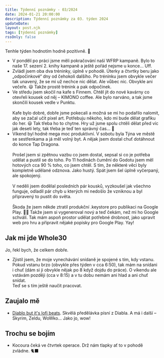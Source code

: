 ```yaml
---
title: Týdenní poznámky - 03/2024
date: 2024-01-21 20:00:00
description: Týdenní poznámky za 03. týden 2024
updateDate:
layout: post.njk
tags: [týdenní poznámky]
rssOnly: false
---
```

Tenhle týden hodnotím hodně pozitivně. 🙂

- V pondělí po práci jsme měli pokračování naší WFRP kampaně. Bylo to naše 17. sezení 2. knihy kampaně a ještě pořád nejsme u konce… Uff. 
- Zvládl jsem oba dva tréninky, úplně v pohodě. Úterky a čtvrtky beru jako „odpočinkové“ dny od čehokoli dalšího. Po tréninku jsem obvykle večer tak unavený, že se mi už nechce nic dělat. Ale vůbec nic. Obvykle ani večeře. 😃 Takže prostě trénink a pak odpočinek. 
- Ve středu jsem skočil na kafe s Finnem. Chtěl jít do nové kavárny co otevřeli kousek od něj – KIMONO coffee. Ale bylo narváno, a tak jsme skončili kousek vedle v Punktu.<br><br>
Kafe bylo dobré, dobře jsme pokecali a možná se mi ho podařilo nalomit, aby se začal učit pixel art. Potřebuju někoho, kdo mi bude dělat grafiku do her. 😃 Tak třeba ho to chytne. Hry už jsme spolu chtěli dělat před víc jak deseti lety, tak třeba je teď ten správný čas… 🙂
- Víkend byl hodně mega moc produktivní. V sobotu byla Týna ve městě se sestřenkama a já měl volný byt. A nějak jsem dostal chuť dotáhnout do konce Tap Dragona.<br><br>
Prošel jsem si zpětnou vazbu co jsem dostal, sepsal si co je potřeba udělat a pustil se do toho. Po 11 hodinách čumění do Godotu jsem měl hotových cca 90 % toho, co jsem chtěl. S tím, že některé věci byly kompletně udělané odznova. Jako hustý. Spát jsem šel úplně vyčerpaný, ale spokojený.<br><br>
V neděli jsem dodělal posledních pár kousků, vyzkoušel jak všechno funguje, odladil pár chyb u kterých mi nedošlo že vzniknou a byl připravený to pustit do světa.<br><br>
Škoda že jsem někde ztratil produkční .keystore pro publikaci na Google Play. 🤦‍♂️ Takže jsem si vygeneroval nový a teď čekám, než mi ho Google schválí. Tak mám aspoň prostor udělat potřebné drobnost, jako upravit web pro hru a připravit nějaké popisky pro Google Play. Yay!

## Jak mi jde Whole30
Jo, řekl bych, že celkem dobře.
- Zjistil jsem, že moje vynechávání snídaně je spojené s tím, kdy vstanu. Pokud vstanu brzo (obvykle přes týden v cca 6:50), tak mám na snídani i chuť (dám si ji obvykle nějak po 8 když dojdu do práce). O víkendu ale vstávám později (cca v 8:15) a v tu dobu nemám ani hlad a ani chuť snídat.  
Teď se s tím ještě naučit pracovat.

## Zaujalo mě
- [Diablo but it's lofi beats](https://www.youtube.com/watch?v=d6P99CDSMKk&t=58s). Skvělá předělávka písní z Diabla. A má i další – Skyrim, Zeldu, WoWko… Jako jo, wow!

## Trochu se bojím
- Kocoura čeká ve čtvrtek operace. Drž nám tlapky ať to v pohodě zvládne. 🐈‍⬛